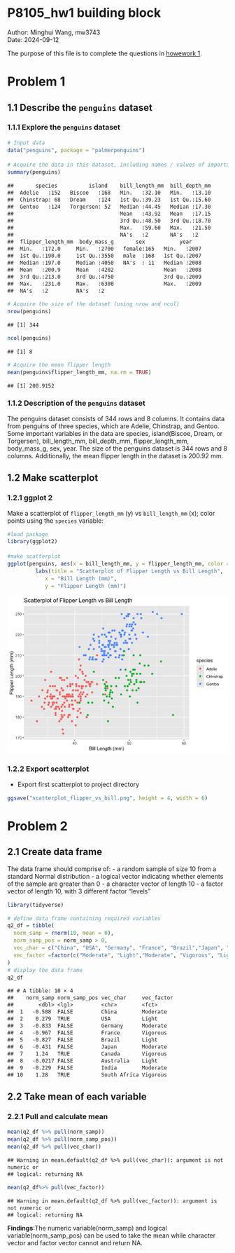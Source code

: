 P8105_hw1 building block
================

Author: Minghui Wang, mw3743<br> Date: 2024-09-12

The purpose of this file is to complete the questions in [howework
1](https://p8105.com/homework_1.html).

# Problem 1

## 1.1 Describe the `penguins` dataset

### 1.1.1 Explore the `penguins` dataset

``` r
# Input data
data("penguins", package = "palmerpenguins")

# Acquire the data in this dataset, including names / values of important variables
summary(penguins)
```

    ##       species          island    bill_length_mm  bill_depth_mm  
    ##  Adelie   :152   Biscoe   :168   Min.   :32.10   Min.   :13.10  
    ##  Chinstrap: 68   Dream    :124   1st Qu.:39.23   1st Qu.:15.60  
    ##  Gentoo   :124   Torgersen: 52   Median :44.45   Median :17.30  
    ##                                  Mean   :43.92   Mean   :17.15  
    ##                                  3rd Qu.:48.50   3rd Qu.:18.70  
    ##                                  Max.   :59.60   Max.   :21.50  
    ##                                  NA's   :2       NA's   :2      
    ##  flipper_length_mm  body_mass_g       sex           year     
    ##  Min.   :172.0     Min.   :2700   female:165   Min.   :2007  
    ##  1st Qu.:190.0     1st Qu.:3550   male  :168   1st Qu.:2007  
    ##  Median :197.0     Median :4050   NA's  : 11   Median :2008  
    ##  Mean   :200.9     Mean   :4202                Mean   :2008  
    ##  3rd Qu.:213.0     3rd Qu.:4750                3rd Qu.:2009  
    ##  Max.   :231.0     Max.   :6300                Max.   :2009  
    ##  NA's   :2         NA's   :2

``` r
# Acquire the size of the dataset (using nrow and ncol)
nrow(penguins)
```

    ## [1] 344

``` r
ncol(penguins)
```

    ## [1] 8

``` r
# Acquire the mean flipper length
mean(penguins$flipper_length_mm, na.rm = TRUE)
```

    ## [1] 200.9152

### 1.1.2 Description of the `penguins` dataset

The penguins dataset consists of 344 rows and 8 columns. It contains
data from penguins of three species, which are Adelie, Chinstrap, and
Gentoo. Some important variables in the data are species, island(Biscoe,
Dream, or Torgersen), bill_length_mm, bill_depth_mm, flipper_length_mm,
body_mass_g, sex, year. The size of the penguins dataset is 344 rows and
8 columns. Additionally, the mean flipper length in the dataset is
200.92 mm.

## 1.2 Make scatterplot

### 1.2.1 ggplot 2

Make a scatterplot of `flipper_length_mm` (y) vs `bill_length_mm` (x);
color points using the `species` variable:

``` r
#load package
library(ggplot2)

#make scatterplot
ggplot(penguins, aes(x = bill_length_mm, y = flipper_length_mm, color =  species )) + geom_point()+
         labs(title = "Scatterplot of Flipper Length vs Bill Length", 
            x = "Bill Length (mm)", 
            y = "Flipper Length (mm)")
```

![](p8105_hw1_mw3743_files/figure-gfm/unnamed-chunk-2-1.png)<!-- -->

### 1.2.2 Export scatterplot

- Export first scatterplot to project directory

``` r
ggsave("scatterplot_flipper_vs_bill.png", height = 4, width = 6)
```

# Problem 2

## 2.1 Create data frame

The data frame should comprise of: - a random sample of size 10 from a
standard Normal distribution - a logical vector indicating whether
elements of the sample are greater than 0 - a character vector of length
10 - a factor vector of length 10, with 3 different factor “levels”

``` r
library(tidyverse)
```

``` r
# define data frame containing required variables
q2_df = tibble(
  norm_samp = rnorm(10, mean = 0),
  norm_samp_pos = norm_samp > 0,
  vec_char = c("China", "USA", "Germany", "France", "Brazil","Japan", "Canada", "Australia", "India", "South Africa"),
  vec_factor =factor(c("Moderate", "Light","Moderate", "Vigorous", "Light","Moderate", "Vigorous" ,"Light","Moderate", "Vigorous"))
)
# display the data frame
q2_df
```

    ## # A tibble: 10 × 4
    ##    norm_samp norm_samp_pos vec_char     vec_factor
    ##        <dbl> <lgl>         <chr>        <fct>     
    ##  1   -0.508  FALSE         China        Moderate  
    ##  2    0.279  TRUE          USA          Light     
    ##  3   -0.833  FALSE         Germany      Moderate  
    ##  4   -0.967  FALSE         France       Vigorous  
    ##  5   -0.827  FALSE         Brazil       Light     
    ##  6   -0.431  FALSE         Japan        Moderate  
    ##  7    1.24   TRUE          Canada       Vigorous  
    ##  8   -0.0217 FALSE         Australia    Light     
    ##  9   -0.229  FALSE         India        Moderate  
    ## 10    1.28   TRUE          South Africa Vigorous

## 2.2 Take mean of each variable

### 2.2.1 Pull and calculate mean

``` r
mean(q2_df %>% pull(norm_samp))      
mean(q2_df %>% pull(norm_samp_pos))  
mean(q2_df %>% pull(vec_char))       
```

    ## Warning in mean.default(q2_df %>% pull(vec_char)): argument is not numeric or
    ## logical: returning NA

``` r
mean(q2_df%>% pull(vec_factor))  
```

    ## Warning in mean.default(q2_df %>% pull(vec_factor)): argument is not numeric or
    ## logical: returning NA

**Findings**:The numeric variable(norm_samp) and logical
variable(norm_samp_pos) can be used to take the mean while character
vector and factor vector cannot and return NA.
